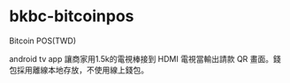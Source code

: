 bkbc-bitcoinpos
=================

Bitcoin POS(TWD)

android tv app 讓商家用1.5k的電視棒接到 HDMI 電視當輸出請款 QR 畫面。錢包採用離線本地存放，不使用線上錢包。

